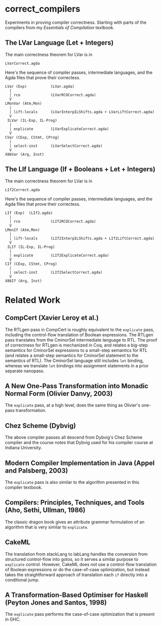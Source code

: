 # correct_compilers

Experiments in proving compiler correctness. Starting with parts of
the compilers from my _Essentials of Compilation_ textbook.


## The LVar Language (Let + Integers)

The main correctness theorem for LVar is in

    LVarCorrect.agda

Here's the sequence of compiler passes, intermediate languages, and the
Agda files that prove their correctess.

    LVar (Exp)           (LVar.agda)
      |
      | rco              (LVarRCOCorrect.agda)
      V
    LMonVar (Atm,Mon)
      |
      | lift-locals      (LVarInterpILShifts.agda + LVarLiftCorrect.agda)
      V
     ILVar (IL-Exp, IL-Prog)
      |
      | explicate        (LVarExplicateCorrect.agda)
      V
    CVar (CExp, CStmt, CProg)
      |
      | select-inst      (LVarSelectCorrect.agda)
      V
    X86Var (Arg, Inst)


## The LIf Language (If + Booleans + Let + Integers)

The main correctness theorem for LVar is in

    LIf2Correct.agda

Here's the sequence of compiler passes, intermediate languages, and the
Agda files that prove their correctess.

    LIf (Exp)  (LIf2.agda)
      |
      | rco              (LIf2RCOCorrect.agda)
      V
    LMonIf (Atm,Mon)
      |
      | lift-locals      (LIf2InterpILShifts.agda + LIf2LiftCorrect.agda)
      V
     ILIf (IL-Exp, IL-Prog)
      |
      | explicate        (LIf2ExplicateCorrect.agda)
      V
    CIf (CExp, CStmt, CProg)
      |
      | select-inst      (LIf2SelectCorrect.agda)
      V
    X86If (Arg, Inst)


# Related Work

## CompCert (Xavier Leroy et al.)

The RTLgen pass in CompCert is roughly equivalent to the `explicate`
pass, including the control-flow translation of Boolean expressions.
The RTLgen pass translates from the CminorSel intermediate language to
RTL. The proof of correctness for RTLgen is mechanized in Coq, and
relates a big-step semantics for CminorSel expressions to a small-step
semantics for RTL (and relates a small-step semantics for CminorSel
statement to the semantics of RTL). The CminorSel language still
includes `let` binding, whereas we translate `let` bindings into
assignment statements in a prior separate nanopass.

## A New One-Pass Transformation into Monadic Normal Form (Olivier Danvy, 2003)

The `explicate` pass, at a high level, does the same thing as Olivier's
one-pass transformation.

## Chez Scheme (Dybvig)

The above compiler passes all descend from Dybvig's Chez Scheme
compiler and the course notes that Dybvig used for his compiler course
at Indiana University.

## Modern Compiler Implementation in Java (Appel and Palsberg, 2003)

The `explicate` pass is also similar to the algorithm presented in this
compiler textbook.

## Compilers: Principles, Techniques, and Tools (Aho, Sethi, Ullman, 1986)

The classic dragon book gives an attribute grammar formulation of
an algorithm that is very similar to `explicate`.

## CakeML

The translation from stackLang to labLang handles the conversion from
structured control-flow into gotos, so it serves a similar purpose to
`explicate` control. However, CakeML does not use a control-flow
translation of Boolean expressions or do the case-of-case
optimization, but instead takes the straightforward approach of
translation each `if` directly into a conditional jump.

## A Transformation-Based Optimiser for Haskell (Peyton Jones and Santos, 1998)

The `explicate` pass performs the case-of-case optimization that is present in GHC.